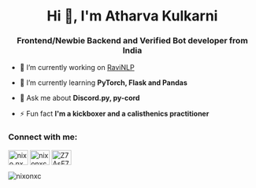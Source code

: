 <h1 align="center">Hi 👋, I'm Atharva Kulkarni</h1>
<h3 align="center">Frontend/Newbie Backend and Verified Bot developer from India</h3>

- 🔭 I’m currently working on [RaviNLP](https://ravinlp.nixonxc.repl.co/)

- 🌱 I’m currently learning **PyTorch, Flask and Pandas**

- 💬 Ask me about **Discord.py, py-cord**

- ⚡ Fun fact **I'm a kickboxer and a calisthenics practitioner**

<h3 align="left">Connect with me:</h3>
<p align="left">
<a href="https://instagram.com/nixo.nxc" target="blank"><img align="center" src="https://raw.githubusercontent.com/rahuldkjain/github-profile-readme-generator/master/src/images/icons/Social/instagram.svg" alt="nixo.nxc" height="30" width="40" /></a>
<a href="https://www.youtube.com/c/nixonxc" target="blank"><img align="center" src="https://raw.githubusercontent.com/rahuldkjain/github-profile-readme-generator/master/src/images/icons/Social/youtube.svg" alt="nixonxc" height="30" width="40" /></a>
<a href="https://discord.gg/Z7AsE7Qc8V" target="blank"><img align="center" src="https://raw.githubusercontent.com/rahuldkjain/github-profile-readme-generator/master/src/images/icons/Social/discord.svg" alt="Z7AsE7Qc8V" height="30" width="40" /></a>
</p>

<p><img align="center" src="https://github-readme-stats.vercel.app/api/top-langs?username=nixonxc&show_icons=true&locale=en&layout=compact" alt="nixonxc" /></p>
